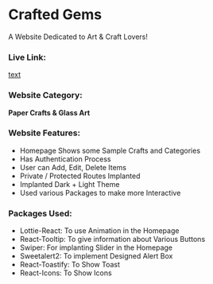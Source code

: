 # Crafted Gems

A Website Dedicated to Art & Craft Lovers!

### Live Link:

[text](https://)

### Website Category:

**Paper Crafts & Glass Art**

### Website Features:

- Homepage Shows some Sample Crafts and Categories
- Has Authentication Process
- User can Add, Edit, Delete Items
- Private / Protected Routes Implanted
- Implanted Dark + Light Theme
- Used various Packages to make more Interactive

### Packages Used:

- Lottie-React: To use Animation in the Homepage
- React-Tooltip: To give information about Various Buttons
- Swiper: For implanting Slider in the Homepage
- Sweetalert2: To implement Designed Alert Box
- React-Toastify: To Show Toast
- React-Icons: To Show Icons
